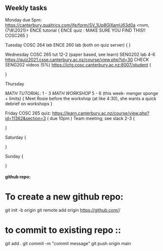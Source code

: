 
## Weekly tasks

Monday
due 5pm: https://canterbury.qualtrics.com/jfe/form/SV_1Up8GlXamU63d0a <nvm, (7\8\2021)>
ENCE tutorial
<temp>{ 
    ENCE quiz : MAKE SURE YOU FIND THIS!!
    COSC265
}


Tuesday
COSC 264 lab
ENCE 260 lab   (both on quiz server)
<temp>{  }


Wednesday
COSC 265 tut 12-2  (paper based, see learn)
SENG202 lab 4-6 https://quiz2021.csse.canterbury.ac.nz/course/view.php?id=30
CHECK SENG202 videos (5%)  https://ictg.cosc.canterbury.ac.nz:8007/student
<temp>{

}


Thursday

*MATH TUTORIAL*:  1 - 3
*MATH WORKSHOP*  5 - 6 (this week- menger sponge + limits)
<temp>{
    Meet Rosie before the workshop (at like 4:30),
    she wants a quick debrief on workshops
}


Friday
COSC 265 quiz: https://learn.canterbury.ac.nz/course/view.php?id=11362&section=3
    ( due 10pm )
Team meeting; see slack  2-3
<temp>{

}


Saturday
<temp>{

}


Sunday
<temp>{
    
}










#### github repo:

#  To create a new github repo:


git init -b origin
git remote add origin https://github.com/<github-username>/<repo-name>


# to commit to existing repo :: 

git add .
git commit -m "commit message"
git push origin main


